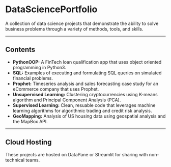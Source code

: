 # DataSciencePortfolio

A collection of data science projects that demonstrate the ability to solve business problems through a variety of methods, tools, and skills.

---

## Contents

- **PythonOOP:** A FinTech loan qualification app that uses object oriented programming in Python3.
- **SQL:** Examples of executing and formulating SQL queries on simulated financial problems.
- **Prophet:** Timeseries analysis and sales forecasting case study for an eCommerce company that uses Prophet.
- **Unsupervised Learning:** Clustering cryptocurrencies using K-means algorithm and Principal Component Analysis (PCA).
- **Supervised Learning:** Clean, resuable code that leverages machine learning algorithms for algorithmic trading and credit risk analysis.
- **GeoMapping:** Analysis of US housing data using geospatial analysis and the MapBox API.

---

## Cloud Hosting

These projects are hosted on DataPane or Streamlit for sharing with non-technical teams.
